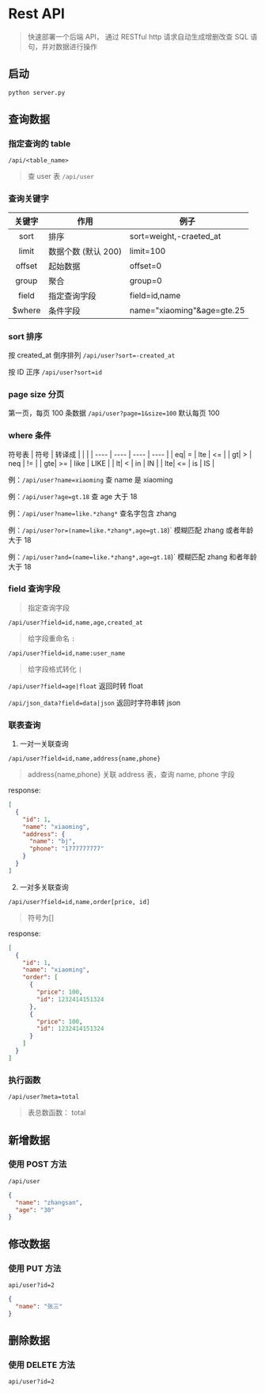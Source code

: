 # Rest API

> 快速部署一个后端 API， 通过 RESTful http 请求自动生成增删改查 SQL 语句，并对数据进行操作

## 启动

```bash
python server.py
```

## 查询数据

### 指定查询的 table

`/api/<table_name>`

> 查 user 表
> `/api/user`

### 查询关键字

| 关键字 | 作用                | 例子                       |
| :----: | ------------------- | -------------------------- |
|  sort  | 排序                | sort=weight,-craeted_at    |
| limit  | 数据个数 (默认 200) | limit=100                  |
| offset | 起始数据            | offset=0                   |
| group  | 聚合                | group=0                    |
| field  | 指定查询字段        | field=id,name              |
| $where | 条件字段            | name="xiaoming"&age=gte.25 |

### sort 排序

按 created_at 倒序排列
`/api/user?sort=-created_at`

按 ID 正序
`/api/user?sort=id`

### page size 分页

第一页，每页 100 条数据
`/api/user?page=1&size=100`
默认每页 100

### where 条件

符号表
| 符号 | 转译成 | | |
| ---- | ---- | ---- | ---- |
| eq| = | lte | <= |
| gt| > | neq | != |
| gte| >= | like | LIKE |
| lt| < | in | IN |
| lte| <= | is | IS |

例：`/api/user?name=xiaoming` 查 name 是 xiaoming

例：`/api/user?age=gt.18` 查 age 大于 18

例：`/api/user?name=like.*zhang*` 查名字包含 zhang

例：`/api/user?or=(name=like.*zhang*,age=gt.18`)` 模糊匹配 zhang 或者年龄大于 18

例：`/api/user?and=(name=like.*zhang*,age=gt.18`)` 模糊匹配 zhang 和者年龄大于 18

### field 查询字段

> 指定查询字段

`/api/user?field=id,name,age,created_at `

> 给字段重命名 `:`

`/api/user?field=id,name:user_name`

> 给字段格式转化 `|`

`/api/user?field=age|float` 返回时转 float

`/api/json_data?field=data|json` 返回时字符串转 json

### 联表查询

1. 一对一关联查询

`/api/user?field=id,name,address{name,phone}`

> address{name,phone} 关联 address 表，查询 name, phone 字段

response:

```json
[
  {
    "id": 1,
    "name": "xiaoming",
    "address": {
      "name": "bj",
      "phone": "1777777777"
    }
  }
]
```

2. 一对多关联查询

`/api/user?field=id,name,order[price, id]`

> 符号为[]

response:

```json
[
  {
    "id": 1,
    "name": "xiaoming",
    "order": [
      {
        "price": 100,
        "id": 1232414151324
      },
      {
        "price": 100,
        "id": 1232414151324
      }
    ]
  }
]
```

### 执行函数

`/api/user?meta=total`

> 表总数函数： total

## 新增数据

### 使用 POST 方法

`/api/user`

```json
{
  "name": "zhangsan",
  "age": "30"
}
```

## 修改数据

### 使用 PUT 方法

`api/user?id=2`

```json
{
  "name": "张三"
}
```

## 删除数据

### 使用 DELETE 方法

`api/user?id=2`
